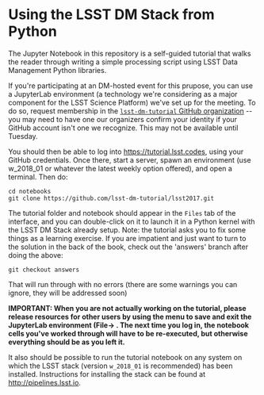 # Using the LSST DM Stack from Python

The Jupyter Notebook in this repository is a self-guided tutorial that walks the reader through writing a simple processing script using LSST Data Management Python libraries.


If you're participating at an DM-hosted event for this prupose, you can use a JupyterLab environment (a technology we're considering as a major component for the LSST Science Platform) we've set up for the meeting.  To do so, request membership in the [`lsst-dm-tutorial` GitHub organization](https://github.com/lsst-dm-tutorial) -- you may need to have one our organizers confirm your identity if your GitHub account isn't one we recognize.  This may not be available until Tuesday.

You should then be able to log into https://tutorial.lsst.codes, using your GitHub credentials.  Once there, start a server, spawn an environment (use w_2018_01 or whatever the latest weekly option offered), and  open a terminal.  Then do:

```
cd notebooks
git clone https://github.com/lsst-dm-tutorial/lsst2017.git
```

The tutorial folder and notebook should appear in the `Files` tab of the interface, and you can double-click on it to launch it in a Python kernel with the LSST DM Stack already setup. Note: the tutorial asks you to fix some things as a learning exercise. If you are impatient and just want to turn to the solution in the back of the book, check out the 'answers' branch after doing the above:

```
git checkout answers
```
That will run through with no errors (there are some warnings you can ignore, they will be addressed soon)

**IMPORTANT: When you are not actually working on the tutorial, please release resources for other users by using the menu to save and exit the JupyterLab environment (File-> .  The next time you log in, the notebook cells you've worked through will have to be re-executed, but otherwise everything should be as you left it.**

It also should be possible to run the tutorial notebook on any system on which the LSST stack (version `w_2018_01` is recommended) has been installed.  Instructions for installing the stack can be found at http://pipelines.lsst.io.
